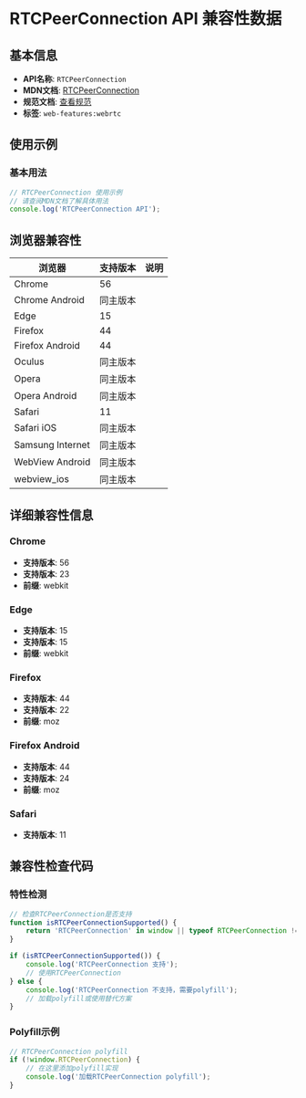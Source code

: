# RTCPeerConnection API 兼容性数据

## 基本信息

- **API名称**: `RTCPeerConnection`
- **MDN文档**: [RTCPeerConnection](https://developer.mozilla.org/docs/Web/API/RTCPeerConnection)
- **规范文档**: [查看规范](https://w3c.github.io/webrtc-pc/#interface-definition)
- **标签**: `web-features:webrtc`

## 使用示例

### 基本用法

```javascript
// RTCPeerConnection 使用示例
// 请查阅MDN文档了解具体用法
console.log('RTCPeerConnection API');
```

## 浏览器兼容性

| 浏览器 | 支持版本 | 说明 |
|--------|----------|------|
| Chrome | 56 |  |
| Chrome Android | 同主版本 |  |
| Edge | 15 |  |
| Firefox | 44 |  |
| Firefox Android | 44 |  |
| Oculus | 同主版本 |  |
| Opera | 同主版本 |  |
| Opera Android | 同主版本 |  |
| Safari | 11 |  |
| Safari iOS | 同主版本 |  |
| Samsung Internet | 同主版本 |  |
| WebView Android | 同主版本 |  |
| webview_ios | 同主版本 |  |

## 详细兼容性信息

### Chrome

- **支持版本**: 56
- **支持版本**: 23
- **前缀**: webkit

### Edge

- **支持版本**: 15
- **支持版本**: 15
- **前缀**: webkit

### Firefox

- **支持版本**: 44
- **支持版本**: 22
- **前缀**: moz

### Firefox Android

- **支持版本**: 44
- **支持版本**: 24
- **前缀**: moz

### Safari

- **支持版本**: 11

## 兼容性检查代码

### 特性检测

```javascript
// 检查RTCPeerConnection是否支持
function isRTCPeerConnectionSupported() {
    return 'RTCPeerConnection' in window || typeof RTCPeerConnection !== 'undefined';
}

if (isRTCPeerConnectionSupported()) {
    console.log('RTCPeerConnection 支持');
    // 使用RTCPeerConnection
} else {
    console.log('RTCPeerConnection 不支持，需要polyfill');
    // 加载polyfill或使用替代方案
}
```

### Polyfill示例

```javascript
// RTCPeerConnection polyfill
if (!window.RTCPeerConnection) {
    // 在这里添加polyfill实现
    console.log('加载RTCPeerConnection polyfill');
}
```

